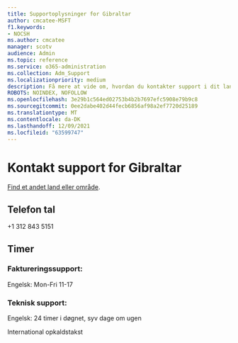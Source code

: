 ```yaml
---
title: Supportoplysninger for Gibraltar
author: cmcatee-MSFT
f1.keywords:
- NOCSH
ms.author: cmcatee
manager: scotv
audience: Admin
ms.topic: reference
ms.service: o365-administration
ms.collection: Adm_Support
ms.localizationpriority: medium
description: Få mere at vide om, hvordan du kontakter support i dit land eller område.
ROBOTS: NOINDEX, NOFOLLOW
ms.openlocfilehash: 3e29b1c564ed02753b4b2b7697efc5908e79b9c8
ms.sourcegitcommit: 0ee2dabe402d44fecb6856af98a2ef7720d25189
ms.translationtype: MT
ms.contentlocale: da-DK
ms.lasthandoff: 12/09/2021
ms.locfileid: "63599747"
---
```

# <a name="contact-support-for-gibraltar"></a>Kontakt support for Gibraltar

[Find et andet land eller område](../get-help-support.md).

## <a name="phone-number"></a>Telefon tal
+1 312 843 5151

## <a name="hours"></a>Timer
### <a name="billing-support"></a>Faktureringssupport:

Engelsk: Mon-Fri 11-17

### <a name="technical-support"></a>Teknisk support:

Engelsk: 24 timer i døgnet, syv dage om ugen

International opkaldstakst

